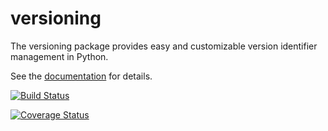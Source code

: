 versioning
==========

The versioning package provides easy and customizable version identifier
management in Python.

See the [documentation](http://gnuworldman.github.io/versioning/) for details.

[![Build Status](https://travis-ci.org/gnuworldman/versioning.svg?branch=master)](https://travis-ci.org/gnuworldman/versioning)

[![Coverage Status](https://img.shields.io/coveralls/gnuworldman/versioning.svg)](https://coveralls.io/r/gnuworldman/versioning?branch=master)
